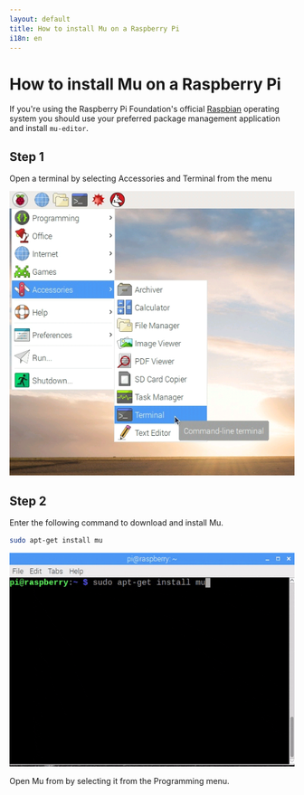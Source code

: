 ```yaml
---
layout: default
title: How to install Mu on a Raspberry Pi
i18n: en
---
```


# How to install Mu on a Raspberry Pi

If you're using the Raspberry Pi Foundation's official
[Raspbian](https://www.raspberrypi.org/downloads/raspbian/)
operating system you should use your preferred package management application
and install `mu-editor`.

## Step 1

Open a terminal by selecting Accessories and Terminal from the menu

<div class="row">
  <img src="/img/en/howto/pi_open_terminal.png" alt="pi open terminal" class="img-responsive center-block img-rounded movie"/>
  <br/>
</div>

## Step 2

Enter the following command to download and install Mu.

```bash
sudo apt-get install mu
```

<div class="row">
  <img src="/img/en/howto/pi_install_mu.gif" alt="pi install mu" class="img-responsive center-block img-rounded movie"/>
  <br/>
</div>

Open Mu from by selecting it from the Programming menu.
